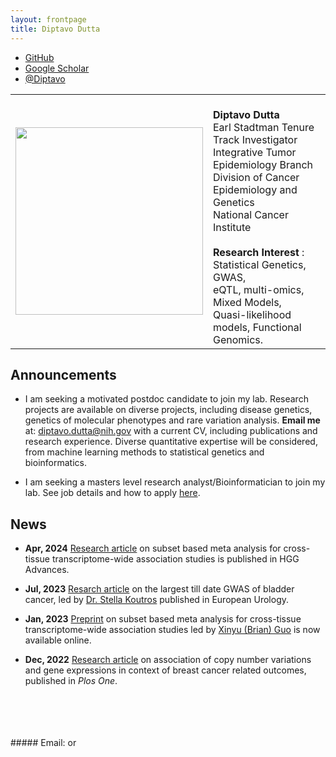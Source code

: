 ```yaml
---
layout: frontpage
title: Diptavo Dutta
---
```


<div class="navbar">
  <div class="navbar-inner">
      <ul class="nav">
      <!--    <li><a href="{{ BASE_PATH }}/assets/broman.pdf">cv</a></li>  -->
          <li><a href="https://github.com/diptavo">GitHub</a></li>
	  <li><a href="https://scholar.google.com/citations?user=0HmuYCUAAAAJ&hl=en">Google Scholar</a></li>
          <li><a href="https://twitter.com/Diptavo">@Diptavo</a></li>
      </ul>
  </div>
</div>

<table class="wide">
<tr>
<td class="left">
    <img id="frontphoto" src="assets/bigpublpics/Diptavo_Dutta.png" width="300" height="300" alt="" />
</td>
<td class="left">
<br><b> Diptavo Dutta </b>
<br> Earl Stadtman Tenure Track Investigator
<br> Integrative Tumor Epidemiology Branch
<br> Division of Cancer Epidemiology and Genetics
<br> National Cancer Institute
<br>
<br> <b> Research Interest </b>: Statistical Genetics, GWAS,
                <br>  eQTL, multi-omics, Mixed Models,
                <br>  Quasi-likelihood models, Functional Genomics.
<br> 

</td>
</tr>
</table>



## Announcements

- I am seeking a motivated postdoc candidate to join my lab. Research projects are available on diverse projects, including disease genetics, genetics of molecular phenotypes and rare variation analysis. **Email me** at: <diptavo.dutta@nih.gov> with a current CV, including publications and research experience. Diverse quantitative expertise will be considered, from machine learning methods to statistical genetics and bioinformatics.

- I am seeking a masters level research analyst/Bioinformatician to join my lab. See job details and how to apply [here](https://dceg.cancer.gov/about/careers/current-openings/bioinformatics-scientist-iteb).


## News

- **Apr, 2024** [Research article](https://www.sciencedirect.com/science/article/pii/S2666247724000228?via%3Dihub) on subset based meta analysis for cross-tissue transcriptome-wide association studies is published in HGG Advances.

- **Jul, 2023** [Resarch article](https://www.sciencedirect.com/science/article/pii/S030228382302780X) on the largest till date GWAS of bladder cancer, led by [Dr. Stella Koutros](https://dceg.cancer.gov/about/staff-directory/koutros-stella) published in European Urology.

- **Jan, 2023** [Preprint](https://www.medrxiv.org/content/10.1101/2023.01.11.23284454v1) on subset based meta analysis for cross-tissue transcriptome-wide association studies led by [Xinyu (Brian) Guo](https://www.brian-guo.com/) is now available online. 

- **Dec, 2022** [Research article](https://journals.plos.org/plosone/article?id=10.1371/journal.pone.0276886) on association of copy number variations and gene expressions in context of breast cancer related outcomes, published in *Plos One*.

 <br>
 <br>
 <br>
 <br>
##### Email: <diptavo.dutta@nih.gov> or <dutta.diptavo@gmail.com>

<!--

<table class="wide">
<tr>
  <td class="left">
    <a href="pages/publpics/iplotCorr.html">
        <img src="assets/publpics/iplotCorr.png" alt="R/qtlcharts example" title="R/qtlcharts example"/>
    </a>
  </td>
  <td class="right">
    <a href="pages/publpics/rqtlexper_fig2.html">
        <img src="assets/publpics/rqtlexper_fig2.png" alt="Broman (2014) Fig 2" title="Broman (2014) Fig 2"/>
    </a>
  </td>
</tr>
<tr>
  <td class="left">
    <a href="pages/publpics/samplemixups_fig7.html">
        <img src="assets/publpics/samplemixups_fig7.png" alt="Broman et al. (2013) Fig 7" title="Broman et al. (2013) Fig 7"/>
    </a>
  </td>
  <td class="right">
    <a href="pages/publpics/isletc6_fig4.html">
        <img src="assets/publpics/isletc6_fig4.png" alt="Tian et al. (2015) Fig 4" title="Tian et al. (2015) Fig 4"/>
    </a>
  </td>
</tr>
</table>

<div class="navbar">
  <div class="navbar-inner">
      <ul class="nav">
          <li><a href="morefigs.html">see more figures</a></li>
      </ul>
  </div>
</div>

-->
